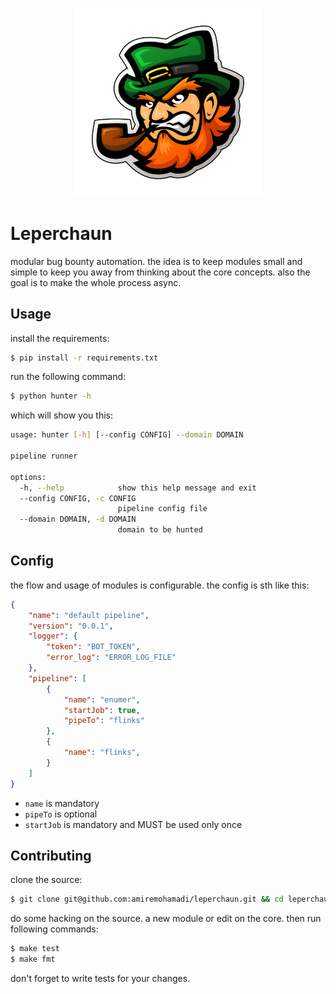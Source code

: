 <p align="center"><img src=".github/leperchaun.png" width="300"></p>

# Leperchaun
modular bug bounty automation. the idea is to keep modules small and simple to
keep you away from thinking about the core concepts. also the goal is to make
the whole process async.

## Usage
install the requirements:
```sh
$ pip install -r requirements.txt
```

run the following command:
```sh
$ python hunter -h
```

which will show you this:
```sh
usage: hunter [-h] [--config CONFIG] --domain DOMAIN

pipeline runner

options:
  -h, --help            show this help message and exit
  --config CONFIG, -c CONFIG
                        pipeline config file
  --domain DOMAIN, -d DOMAIN
                        domain to be hunted
```

## Config
the flow and usage of modules is configurable. the config is sth like this:
```json
{
    "name": "default pipeline",
    "version": "0.0.1",
    "logger": {
        "token": "BOT_TOKEN",
        "error_log": "ERROR_LOG_FILE"
    },
    "pipeline": [
        {
            "name": "enumer",
            "startJob": true,
            "pipeTo": "flinks"
        },
        {
            "name": "flinks",
        }
    ]
}
```

- `name` is mandatory
- `pipeTo` is optional
- `startJob` is mandatory and MUST be used only once

## Contributing
clone the source:
```sh
$ git clone git@github.com:amiremohamadi/leperchaun.git && cd leperchaun
```

do some hacking on the source. a new module or edit on the core.
then run following commands:
```sh
$ make test
$ make fmt
```
don't forget to write tests for your changes.

